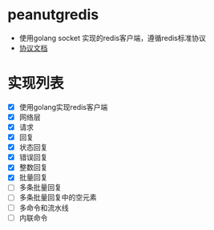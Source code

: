 # peanutgredis
- 使用golang socket 实现的redis客户端，遵循redis标准协议
- [协议文档](http://redisdoc.com/topic/protocol.html#id8)
# 实现列表
- [x] 使用golang实现redis客户端
- [x] 网络层
- [x] 请求
- [x] 回复
- [x] 状态回复
- [x] 错误回复
- [x] 整数回复
- [x] 批量回复
- [ ] 多条批量回复
- [ ] 多条批量回复中的空元素
- [ ] 多命令和流水线
- [ ] 内联命令
